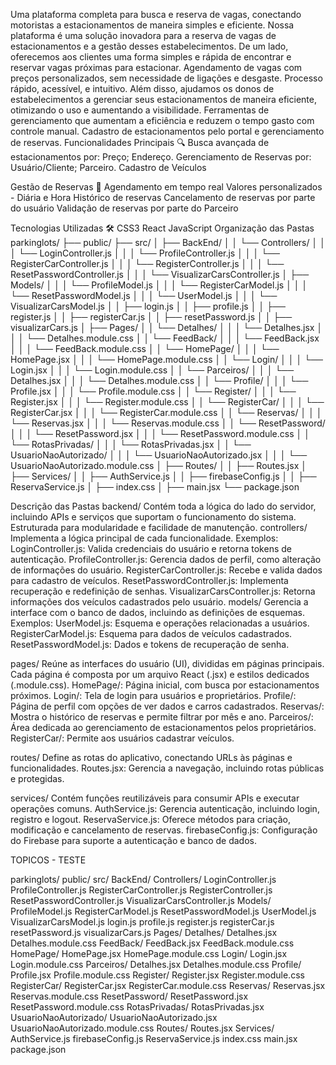 
Uma plataforma completa para busca e reserva de vagas, conectando motoristas a estacionamentos de maneira simples e eficiente. 
Nossa plataforma é uma solução inovadora para a reserva de vagas de estacionamentos e a gestão desses estabelecimentos. 
De um lado, oferecemos aos clientes uma forma simples e rápida de encontrar e reservar vagas próximas para estacionar. Agendamento de vagas com preços personalizados, sem necessidade de ligações e desgaste. Processo rápido, acessível, e intuitivo. 
Além disso, ajudamos os donos de estabelecimentos a gerenciar seus estacionamentos de maneira eficiente, otimizando o uso e aumentando a visibilidade. Ferramentas de gerenciamento que aumentam a eficiência e reduzem o tempo gasto com controle manual. Cadastro de estacionamentos pelo portal e gerenciamento de reservas.
Funcionalidades Principais 🔍
 Busca avançada de estacionamentos por: 
 Preço; 
Endereço.
Gerenciamento de Reservas por:
Usuário/Cliente;
Parceiro.
Cadastro de Veículos

 Gestão de Reservas 📱
Agendamento em tempo real 
Valores personalizados - Diária e Hora 
Histórico de reservas 
Cancelamento de reservas por parte do usuário 
Validação de reservas por parte do Parceiro

Tecnologias Utilizadas 🛠️
CSS3 
React 
JavaScript
Organização das Pastas
parkinglots/ 
├── public/
├── src/ 
│   ├── BackEnd/
│   │   └── Controllers/
│   │   │ └── LoginController.js 
│   │   │ └── ProfileController.js 
│   │   │ └── RegisterCarController.js 
│   │   │ └── RegisterController.js 
│   │   │ └── ResetPasswordController.js 
│   │   │ └── VisualizarCarsController.js 
│   ├── Models/ 
│   │   │ └── ProfileModel.js 
│   │   │ └── RegisterCarModel.js 
│   │   │ └── ResetPasswordModel.js 
│   │   │ └── UserModel.js 
│   │   │ └── VisualizarCarsModel.js 
│   │   ├── login.js 
│   │   ├── profile.js 
│   │   ├── register.js 
│   │   ├── registerCar.js 
│   │   ├── resetPassword.js 
│   │   ├── visualizarCars.js 
│   ├── Pages/
│   │   └── Detalhes/
│   │   │ └── Detalhes.jsx
│   │   │ └── Detalhes.module.css
│   │   └── FeedBack/
│   │   │ └── FeedBack.jsx
│   │   │ └── FeedBack.module.css
│   │   └── HomePage/
│   │   │ └── HomePage.jsx
│   │   │ └── HomePage.module.css
│   │   └── Login/
│   │   │ └── Login.jsx
│   │   │ └── Login.module.css
│   │   └── Parceiros/
│   │   │ └── Detalhes.jsx
│   │   │ └── Detalhes.module.css
│   │   └── Profile/
│   │   │ └── Profile.jsx
│   │   │ └── Profile.module.css
│   │   └── Register/
│   │   │ └── Register.jsx
│   │   │ └── Register.module.css
│   │   └── RegisterCar/
│   │   │ └── RegisterCar.jsx
│   │   │ └── RegisterCar.module.css
│   │   └── Reservas/
│   │   │ └── Reservas.jsx
│   │   │ └── Reservas.module.css
│   │   └── ResetPassword/
│   │   │ └── ResetPassword.jsx
│   │   │ └── ResetPassword.module.css
│   │   └── RotasPrivadas/
│   │   │ └── RotasPrivadas.jsx
│   │   └── UsuarioNaoAutorizado/
│   │   │ └── UsuarioNaoAutorizado.jsx
│   │   │ └── UsuarioNaoAutorizado.module.css
│   ├── Routes/
│   │   ├── Routes.jsx
│   ├── Services/
│   │   ├── AuthService.js
│   │   ├── firebaseConfig.js
│   │   ├── ReservaService.js
│   ├── index.css
│   ├── main.jsx
└── package.json




Descrição das Pastas
backend/
Contém toda a lógica do lado do servidor, incluindo APIs e serviços que suportam o funcionamento do sistema. Estruturada para modularidade e facilidade de manutenção.
controllers/
Implementa a lógica principal de cada funcionalidade. Exemplos:
LoginController.js: Valida credenciais do usuário e retorna tokens de autenticação.
ProfileController.js: Gerencia dados de perfil, como alteração de informações do usuário.
RegisterCarController.js: Recebe e valida dados para cadastro de veículos.
ResetPasswordController.js: Implementa recuperação e redefinição de senhas.
VisualizarCarsController.js: Retorna informações dos veículos cadastrados pelo usuário.
models/
Gerencia a interface com o banco de dados, incluindo as definições de esquemas. Exemplos:
UserModel.js: Esquema e operações relacionadas a usuários.
RegisterCarModel.js: Esquema para dados de veículos cadastrados.
ResetPasswordModel.js: Dados e tokens de recuperação de senha.


pages/
Reúne as interfaces do usuário (UI), divididas em páginas principais. Cada página é composta por um arquivo React (.jsx) e estilos dedicados (.module.css).
HomePage/: Página inicial, com busca por estacionamentos próximos.
Login/: Tela de login para usuários e proprietários.
Profile/: Página de perfil com opções de ver dados e carros cadastrados.
Reservas/: Mostra o histórico de reservas e permite filtrar por mês e ano.
Parceiros/: Área dedicada ao gerenciamento de estacionamentos pelos proprietários.
RegisterCar/: Permite aos usuários cadastrar veículos.

routes/
Define as rotas do aplicativo, conectando URLs às páginas e funcionalidades.
Routes.jsx: Gerencia a navegação, incluindo rotas públicas e protegidas.

services/
Contém funções reutilizáveis para consumir APIs e executar operações comuns.
AuthService.js: Gerencia autenticação, incluindo login, registro e logout.
ReservaService.js: Oferece métodos para criação, modificação e cancelamento de reservas.
firebaseConfig.js: Configuração do Firebase para suporte a autenticação e banco de dados.





TOPICOS - TESTE

parkinglots/
public/
src/
BackEnd/
Controllers/
LoginController.js
ProfileController.js
RegisterCarController.js
RegisterController.js
ResetPasswordController.js
VisualizarCarsController.js
Models/
ProfileModel.js
RegisterCarModel.js
ResetPasswordModel.js
UserModel.js
VisualizarCarsModel.js
login.js
profile.js
register.js
registerCar.js
resetPassword.js
visualizarCars.js
Pages/
Detalhes/
Detalhes.jsx
Detalhes.module.css
FeedBack/
FeedBack.jsx
FeedBack.module.css
HomePage/
HomePage.jsx
HomePage.module.css
Login/
Login.jsx
Login.module.css
Parceiros/
Detalhes.jsx
Detalhes.module.css
Profile/
Profile.jsx
Profile.module.css
Register/
Register.jsx
Register.module.css
RegisterCar/
RegisterCar.jsx
RegisterCar.module.css
Reservas/
Reservas.jsx
Reservas.module.css
ResetPassword/
ResetPassword.jsx
ResetPassword.module.css
RotasPrivadas/
RotasPrivadas.jsx
UsuarioNaoAutorizado/
UsuarioNaoAutorizado.jsx
UsuarioNaoAutorizado.module.css
Routes/
Routes.jsx
Services/
AuthService.js
firebaseConfig.js
ReservaService.js
index.css
main.jsx
package.json












